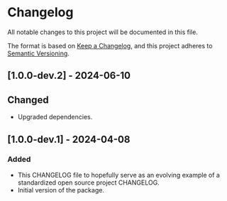 # Changelog

All notable changes to this project will be documented in this file.

The format is based on [Keep a Changelog](https://keepachangelog.com/en/1.1.0/),
and this project adheres to [Semantic Versioning](https://semver.org/spec/v2.0.0.html).

## [1.0.0-dev.2] - 2024-06-10

## Changed

- Upgraded dependencies.

## [1.0.0-dev.1] - 2024-04-08

### Added

- This CHANGELOG file to hopefully serve as an evolving example of a
  standardized open source project CHANGELOG.
- Initial version of the package.